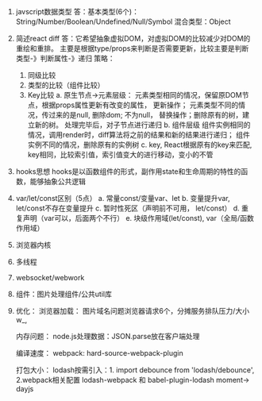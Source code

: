 1. javscript数据类型
   答：基本类型(6个)：String/Number/Boolean/Undefined/Null/Symbol
      混合类型：Object
2. 简述react diff
   答：它希望抽象虚拟DOM，对虚拟DOM的比较减少对DOM的重绘和重排。
   主要是根据type/props来判断是否需要更新，比较主要是判断类型-》判断属性-》递归
   策略：
   1. 同级比较
   2. 类型的比较（组件比较）
   3. Key比较
   a. 原生节点->元素层级：
        元素类型相同的情况，保留原DOM节点，根据props属性更新有改变的属性， 更新操作；
        元素类型不同的情况，传过来的是null, 删除dom; 不为null， 替换操作；删除原有的树，建立新的树。
        处理完毕后，对子节点进行递归
   b. 组件层级
        组件实例相同的情况，调用render时，diff算法将之前的结果和新的结果进行递归；
        组件实例不同的情况，删除原有的实例树
   c. key, React根据原有的key来匹配, key相同，比较索引值，索引值变大的进行移动，变小的不管

3. hooks思想
   hooks是以函数组件的形式，副作用state和生命周期的特性的函数，能够抽象公共逻辑

4. var/let/const区别（5点）
   a. 常量const/变量var、let
   b. 变量提升var, let/const不存在变量提升
   c. 暂时性死区（声明前不可用， let/const）
   d. 重复声明（var可以，后面两个不行）
   e. 块级作用域(let/const), var（全局/函数作用域）

5. 浏览器内核
6. 多线程
7. websocket/webwork
8. 组件：图片处理组件/公共util库
9. 优化：
   浏览器加载：
     图片域名问题浏览器请求6个，分摊服务排队压力/大小w_,
  
   内存问题：
      node.js处理数据：JSON.parse放在客户端处理

   编译速度：
      webpack: hard-source-webpack-plugin
      
   打包大小：
      lodash按需引入：1. import debounce from 'lodash/debounce', 2.webpack相关配置 lodash-webpack 和 babel-plugin-lodash
      moment-> dayjs